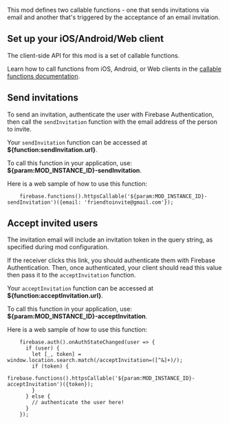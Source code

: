 This mod defines two callable functions - one that sends invitations via email and another that's triggered by the acceptance of an email invitation.

## Set up your iOS/Android/Web client

The client-side API for this mod is a set of callable functions.

Learn how to call functions from iOS, Android, or Web clients in the [callable functions documentation](https://firebase.google.com/docs/functions/callable#set_up_your_client_development_environment).

## Send invitations

To send an invitation, authenticate the user with Firebase Authentication, then call the `sendInvitation` function with the email address of the person to invite.

Your `sendInvitation` function can be accessed at **\${function:sendInvitation.url}**.

To call this function in your application, use: **\${param:MOD_INSTANCE_ID}-sendInvitation**.

Here is a web sample of how to use this function:

```
    firebase.functions().httpsCallable('${param:MOD_INSTANCE_ID}-sendInvitation')({email: 'friendtoinvite@gmail.com'});
```

## Accept invited users

The invitation email will include an invitation token in the query string, as specified during mod configuration.

If the receiver clicks this link, you should authenticate them with Firebase Authentication. Then, once authenticated, your client should read this value then pass it to the `acceptInvitation` function.

Your `acceptInvitation` function can be accessed at **\${function:acceptInvitation.url}**.

To call this function in your application, use: **\${param:MOD_INSTANCE_ID}-acceptInvitation**.

Here is a web sample of how to use this function:

```
    firebase.auth().onAuthStateChanged(user => {
      if (user) {
        let [_, token] = window.location.search.match(/acceptInvitation=([^&]+)/);
        if (token) {
          firebase.functions().httpsCallable('${param:MOD_INSTANCE_ID}-acceptInvitation')({token});
        }
      } else {
        // authenticate the user here!
      }
    });
```
